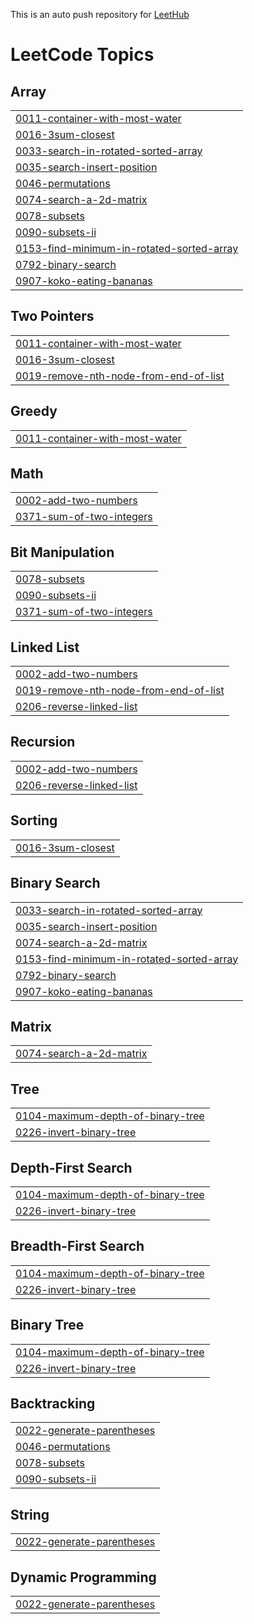 
This is an auto push repository for [LeetHub](https://github.com/QasimWani/LeetHub)

<!---LeetCode Topics Start-->
# LeetCode Topics
## Array
|  |
| ------- |
| [0011-container-with-most-water](https://github.com/hyun7586/PS_LeetCode/tree/master/0011-container-with-most-water) |
| [0016-3sum-closest](https://github.com/hyun7586/PS_LeetCode/tree/master/0016-3sum-closest) |
| [0033-search-in-rotated-sorted-array](https://github.com/hyun7586/PS_LeetCode/tree/master/0033-search-in-rotated-sorted-array) |
| [0035-search-insert-position](https://github.com/hyun7586/PS_LeetCode/tree/master/0035-search-insert-position) |
| [0046-permutations](https://github.com/hyun7586/PS_LeetCode/tree/master/0046-permutations) |
| [0074-search-a-2d-matrix](https://github.com/hyun7586/PS_LeetCode/tree/master/0074-search-a-2d-matrix) |
| [0078-subsets](https://github.com/hyun7586/PS_LeetCode/tree/master/0078-subsets) |
| [0090-subsets-ii](https://github.com/hyun7586/PS_LeetCode/tree/master/0090-subsets-ii) |
| [0153-find-minimum-in-rotated-sorted-array](https://github.com/hyun7586/PS_LeetCode/tree/master/0153-find-minimum-in-rotated-sorted-array) |
| [0792-binary-search](https://github.com/hyun7586/PS_LeetCode/tree/master/0792-binary-search) |
| [0907-koko-eating-bananas](https://github.com/hyun7586/PS_LeetCode/tree/master/0907-koko-eating-bananas) |
## Two Pointers
|  |
| ------- |
| [0011-container-with-most-water](https://github.com/hyun7586/PS_LeetCode/tree/master/0011-container-with-most-water) |
| [0016-3sum-closest](https://github.com/hyun7586/PS_LeetCode/tree/master/0016-3sum-closest) |
| [0019-remove-nth-node-from-end-of-list](https://github.com/hyun7586/PS_LeetCode/tree/master/0019-remove-nth-node-from-end-of-list) |
## Greedy
|  |
| ------- |
| [0011-container-with-most-water](https://github.com/hyun7586/PS_LeetCode/tree/master/0011-container-with-most-water) |
## Math
|  |
| ------- |
| [0002-add-two-numbers](https://github.com/hyun7586/PS_LeetCode/tree/master/0002-add-two-numbers) |
| [0371-sum-of-two-integers](https://github.com/hyun7586/PS_LeetCode/tree/master/0371-sum-of-two-integers) |
## Bit Manipulation
|  |
| ------- |
| [0078-subsets](https://github.com/hyun7586/PS_LeetCode/tree/master/0078-subsets) |
| [0090-subsets-ii](https://github.com/hyun7586/PS_LeetCode/tree/master/0090-subsets-ii) |
| [0371-sum-of-two-integers](https://github.com/hyun7586/PS_LeetCode/tree/master/0371-sum-of-two-integers) |
## Linked List
|  |
| ------- |
| [0002-add-two-numbers](https://github.com/hyun7586/PS_LeetCode/tree/master/0002-add-two-numbers) |
| [0019-remove-nth-node-from-end-of-list](https://github.com/hyun7586/PS_LeetCode/tree/master/0019-remove-nth-node-from-end-of-list) |
| [0206-reverse-linked-list](https://github.com/hyun7586/PS_LeetCode/tree/master/0206-reverse-linked-list) |
## Recursion
|  |
| ------- |
| [0002-add-two-numbers](https://github.com/hyun7586/PS_LeetCode/tree/master/0002-add-two-numbers) |
| [0206-reverse-linked-list](https://github.com/hyun7586/PS_LeetCode/tree/master/0206-reverse-linked-list) |
## Sorting
|  |
| ------- |
| [0016-3sum-closest](https://github.com/hyun7586/PS_LeetCode/tree/master/0016-3sum-closest) |
## Binary Search
|  |
| ------- |
| [0033-search-in-rotated-sorted-array](https://github.com/hyun7586/PS_LeetCode/tree/master/0033-search-in-rotated-sorted-array) |
| [0035-search-insert-position](https://github.com/hyun7586/PS_LeetCode/tree/master/0035-search-insert-position) |
| [0074-search-a-2d-matrix](https://github.com/hyun7586/PS_LeetCode/tree/master/0074-search-a-2d-matrix) |
| [0153-find-minimum-in-rotated-sorted-array](https://github.com/hyun7586/PS_LeetCode/tree/master/0153-find-minimum-in-rotated-sorted-array) |
| [0792-binary-search](https://github.com/hyun7586/PS_LeetCode/tree/master/0792-binary-search) |
| [0907-koko-eating-bananas](https://github.com/hyun7586/PS_LeetCode/tree/master/0907-koko-eating-bananas) |
## Matrix
|  |
| ------- |
| [0074-search-a-2d-matrix](https://github.com/hyun7586/PS_LeetCode/tree/master/0074-search-a-2d-matrix) |
## Tree
|  |
| ------- |
| [0104-maximum-depth-of-binary-tree](https://github.com/hyun7586/PS_LeetCode/tree/master/0104-maximum-depth-of-binary-tree) |
| [0226-invert-binary-tree](https://github.com/hyun7586/PS_LeetCode/tree/master/0226-invert-binary-tree) |
## Depth-First Search
|  |
| ------- |
| [0104-maximum-depth-of-binary-tree](https://github.com/hyun7586/PS_LeetCode/tree/master/0104-maximum-depth-of-binary-tree) |
| [0226-invert-binary-tree](https://github.com/hyun7586/PS_LeetCode/tree/master/0226-invert-binary-tree) |
## Breadth-First Search
|  |
| ------- |
| [0104-maximum-depth-of-binary-tree](https://github.com/hyun7586/PS_LeetCode/tree/master/0104-maximum-depth-of-binary-tree) |
| [0226-invert-binary-tree](https://github.com/hyun7586/PS_LeetCode/tree/master/0226-invert-binary-tree) |
## Binary Tree
|  |
| ------- |
| [0104-maximum-depth-of-binary-tree](https://github.com/hyun7586/PS_LeetCode/tree/master/0104-maximum-depth-of-binary-tree) |
| [0226-invert-binary-tree](https://github.com/hyun7586/PS_LeetCode/tree/master/0226-invert-binary-tree) |
## Backtracking
|  |
| ------- |
| [0022-generate-parentheses](https://github.com/hyun7586/PS_LeetCode/tree/master/0022-generate-parentheses) |
| [0046-permutations](https://github.com/hyun7586/PS_LeetCode/tree/master/0046-permutations) |
| [0078-subsets](https://github.com/hyun7586/PS_LeetCode/tree/master/0078-subsets) |
| [0090-subsets-ii](https://github.com/hyun7586/PS_LeetCode/tree/master/0090-subsets-ii) |
## String
|  |
| ------- |
| [0022-generate-parentheses](https://github.com/hyun7586/PS_LeetCode/tree/master/0022-generate-parentheses) |
## Dynamic Programming
|  |
| ------- |
| [0022-generate-parentheses](https://github.com/hyun7586/PS_LeetCode/tree/master/0022-generate-parentheses) |
<!---LeetCode Topics End-->
